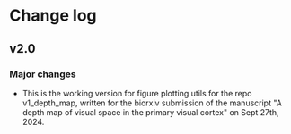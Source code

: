 # Change log
## v2.0
### Major changes
- This is the working version for figure plotting utils for the repo v1_depth_map, written for the biorxiv submission of the manuscript "A depth map of visual space in the primary visual cortex" on Sept 27th, 2024.